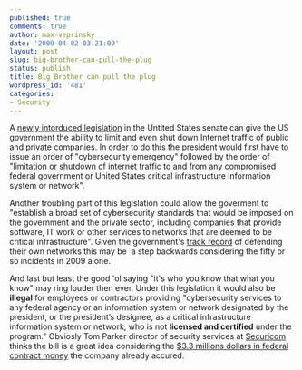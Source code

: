 ```yaml
---
published: true
comments: true
author: max-veprinsky
date: '2009-04-02 03:21:09'
layout: post
slug: big-brother-can-pull-the-plug
status: publish
title: Big Brother can pull the plug
wordpress_id: '481'
categories:
- Security
---
```


A [newly intorduced legislation](http://regmedia.co.uk/2009/04/01/cybersecurity_bill.pdf) in the Untited States senate can give the US government the ability to limit and even shut down Internet traffic of public and private companies. In order to do this the president would first have to issue an order of "cybersecurity emergency" followed by the order of "limitation or shutdown of internet traffic to and from any compromised federal government or United States critical infrastructure information system or network".

Another troubling part of this legislation could allow the goverment to "establish a broad set of cybersecurity standards that would be imposed on the government and the private sector, including companies that provide software, IT work or other services to networks that are deemed to be critical infrastructure". Given the government's [track record](http://www.google.com/search?q=us+government+hacking+2009&hl=en&client=firefox-a&rls=org.mozilla:en-US:official&hs=Xkx&start=10&sa=N) of defending their own networks this may be  a step backwards considering the fifty or so incidents in 2009 alone.

And last but least the good 'ol saying "it's who you know that what you know" may ring louder then ever. Under this legislation it would also be **illegal** for employees or contractors providing "cybersecurity services to any federal agency or an information system or network designated by the president, or the president’s designee, as a critical infrastructure information system or network, who is not **licensed and certified** under the program." Obviosly Tom Parker director of security services at [Securicom](http://www.securicon.com/index.shtml) thinks the bill is a great idea considering the [$3.3 millions dollars in federal contract money](http://www.fedspending.org/fpds/fpds.php?parent_id=282455&sortby=u&detail=-1&datype=T&reptype=r&database=fpds&fiscal_year=&submit=GO) the company already accured.
